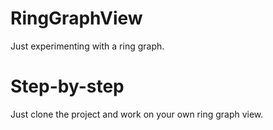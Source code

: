 # RingGraphView
Just experimenting with a ring graph.

# Step-by-step
Just clone the project and work on your own ring graph view.

